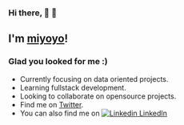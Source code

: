 ### Hi there, 👋 👋    
## I'm [miyoyo](https://github.com/rmiyoyo)!
### Glad you looked for me :)
- Currently focusing on data oriented projects.
- Learning fullstack development.
- Looking to collaborate on opensource projects.
- Find me on [Twitter](twitter.com/r_miyoyo).
- You can also find me on [![Linkedin](https://i.stack.imgur.com/gVE0j.png) LinkedIn](https://www.linkedin.com/in/raphael-miyoyo/)
